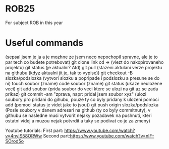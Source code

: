 # ROB25
For subject ROB in this year


# Useful commands

(sepsal jsem je ja a je mozhne ze jsem neco nepochopil spravne, ale je to par tech co budete potrebovat)
git clone link
cd -> (vlezt do nakopirovaneho projektu)
git status (je aktualni? Atd)
git pull (stazeni aktulani verze projektu na githubu (kdyz aktualni jit je, tak to vypise))
git checkout -B slozka/podslozka (vytvori slozku a popripade i podslozku a presune se do ni)
touch soubor (zname)
code soubor (zname)
git status (ukaze neulozene veci)
git add soubor (prida soubor do veci ktere se ulozi na git az se zada prikaz)
git commit -am "zprava, napr: pridal jsem soubor xyz" (ulozi soubory pro pridani do  gihubu, pouze ty co byly pridany k ulozeni pomoci add (pomoci status je videt jake to jsou))
git push origin slozka/podslozka
(Posle soubory v danem adresari na github (ty co byly commitnuty), v githubu se nasledne musi vytvorit nejaky pozadavek na pushnuti, kteri ostatni videj a muzou nejak potvrdit a taky se podivat co je za zmeny)

Youtube tutorials:
First part: https://www.youtube.com/watch?v=4nyIS58ORWw
Second part:https://www.youtube.com/watch?v=nlF-SOrod5o
